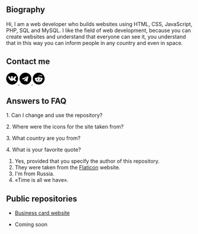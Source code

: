 <h2>Biography</h2>
<p>Hi, I am a web developer who builds websites using HTML, CSS, JavaScript, PHP, SQL and MySQL. I like the field of web development, because you can create websites and understand that everyone can see it, you understand that in this way you can inform people in any country and even in space.</p>

<h2>Contact me</h2>
<a href="https://vk.com/id673347518">
  <img src="sign/vk.png" width="32px" height="32px"></img>
</a>
<a href="https://t.me/gunyapixel">
  <img src="sign/telegram.png" width="32px" height="32px"></img>
</a>
<a href="https://www.reddit.com/user/GunyaPixel">
  <img src="sign/reddit.png" width="32px" height="32px"></img>
</a>

<h2>Answers to FAQ</h2>
<p>1. Can I change and use the repository?</p>
<p>2. Where were the icons for the site taken from?</p>
<p>3. What country are you from?</p>
<p>4. What is your favorite quote?</p>
<ol>
  <li>Yes, provided that you specify the author of this repository.</li>
  <li>They were taken from the <a href="https://www.flaticon.com/" target="_blank">Flaticon</a> website.</li>
  <li>I'm from Russia.</li>
  <li>«Time is all we have».</li>
</ol>

<h2>Public repositories</h2>
<ul>
  <li>
    <a href="https://github.com/GunyaPixel/businessCardWebsite" target="_blank">Business card website</a>
  </li>
  <li>
    <p>Coming soon</p>
  </li>
</ul>
